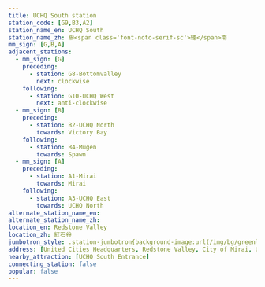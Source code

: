 ```yaml
---
title: UCHQ South station
station_code: [G9,B3,A2]
station_name_en: UCHQ South
station_name_zh: 聯<span class='font-noto-serif-sc'>總</span>南
mm_sign: [G,B,A]
adjacent_stations:
  - mm_sign: [G]
    preceding:
      - station: G8-Bottomvalley
        next: clockwise
    following:
      - station: G10-UCHQ West
        next: anti-clockwise
  - mm_sign: [B]
    preceding:
      - station: B2-UCHQ North
        towards: Victory Bay
    following:
      - station: B4-Mugen
        towards: Spawn
  - mm_sign: [A]
    preceding:
      - station: A1-Mirai
        towards: Mirai
    following:
      - station: A3-UCHQ East
        towards: UCHQ North
alternate_station_name_en: 
alternate_station_name_zh: 
location_en: Redstone Valley
location_zh: 紅石谷
jumbotron_style: .station-jumbotron{background-image:url(/img/bg/greenline.png),url(/img/bg/blueline.png),url(/img/bg/airportline.png);background-repeat:no-repeat;background-size:100% 10px;background-position:0 100px,0 130px,0 160px}
address: [United Cities Headquarters, Redstone Valley, City of Mirai, United Cities]
nearby_attraction: [UCHQ South Entrance]
connecting_station: false
popular: false
---
```


